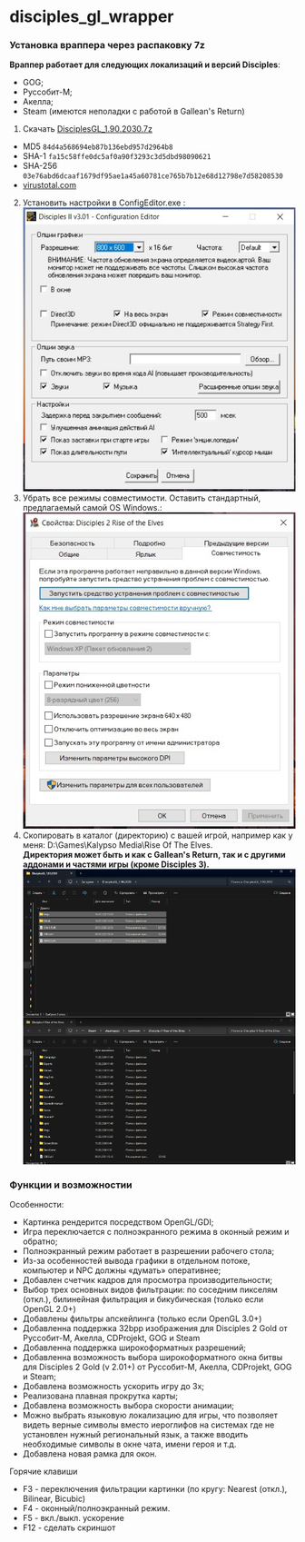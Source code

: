 # disciples_gl_wrapper

### Установка враппера через распаковку 7z

**Враппер работает для следующих локализаций и версий Disciples**:
* GOG;
* Руссобит-М;
* Акелла;
* Steam (имеются неполадки с работой в Gallean's Return)

1. Скачать [DisciplesGL_1.90.2030.7z](DisciplesGL_1.90.2030.7z)
  * MD5 `84d4a568694eb87b136ebd957d2964b8`
  * SHA-1 `fa15c58ffe0dc5af0a90f3293c3d5dbd98090621`
  * SHA-256 `03e76abd6dcaaf1679df95ae1a45a60781ce765b7b12e68d12798e7d58208530`
  * [virustotal.com](https://www.virustotal.com/gui/file/03e76abd6dcaaf1679df95ae1a45a60781ce765b7b12e68d12798e7d58208530?nocache=1)

2. Установить настройки в ConfigEditor.exe :  
![2.png](readme%2F1-2.png)
3. Убрать все режимы совместимости. Оставить стандартный, предлагаемый самой OS Windows.:   
![3.png](readme%2F1-3.png)
4. Скопировать в каталог (директорию) с вашей игрой, например как у меня: D:\Games\Kalypso Media\Rise Of The Elves.  
**Директория может быть и как с Gallean's Return, так и с другими аддонами и частями игры (кроме Disciples 3).**
![1.png](readme%2F1-4.png)

###  Функции и возможностии
Особенности:
* Картинка рендерится посредством OpenGL/GDI;
* Игра переключается с полноэкранного режима в оконный режим и обратно;
* Полноэкранный режим работает в разрешении рабочего стола;
* Из-за особенностей вывода графики в отдельном потоке, компьютер и NPC должны «думать» оперативнее;
* Добавлен счетчик кадров для просмотра производительности;
* Выбор трех основных видов фильтрации: по соседним пикселям (откл.), билинейная фильтрация и бикубическая (только если OpenGL 2.0+)
* Добавлены фильтры апскейлинга (только если OpenGL 3.0+)
* Добавленна поддержка 32bpp изображения для Disciples 2 Gold от Руссобит-М, Акелла, CDProjekt, GOG и Steam
* Добавленна поддержка широкоформатных разрешений;
* Добавленна возможность выбора широкоформатного окна битвы для Disciples 2 Gold (v 2.01+) от Руссобит-М, Акелла, CDProjekt, GOG и Steam;
* Добавлена возможность ускорить игру до 3х;
* Реализована плавная прокрутка карты;
* Добавлена возможность выбора скорости анимации;
* Можно выбрать языковую локализацию для игры, что позволяет видеть верные символы вместо иероглифов на системах где не установлен нужный региональный язык, а также вводить необходимые символы в окне чата, имени героя и т.д.
* Добавлена новая рамка для окон.

Горячие клавиши
* F3 - переключения фильтрации картинки (по кругу: Nearest (откл.), Bilinear, Bicubic)
* F4 - оконный/полноэкранный режим.
* F5 - вкл./выкл. ускорение
* F12 - сделать скриншот